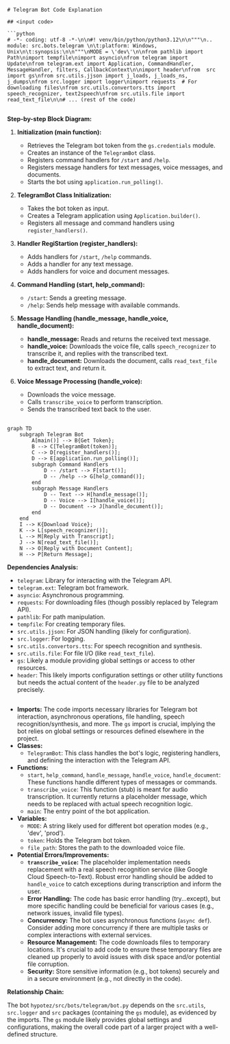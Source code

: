 ```MD
# Telegram Bot Code Explanation

## <input code>

```python
# -*- coding: utf-8 -*-\n\n#! venv/bin/python/python3.12\n\n"""\n.. module: src.bots.telegram \n\t:platform: Windows, Unix\n\t:synopsis:\n\n"""\nMODE = \'dev\'\n\nfrom pathlib import Path\nimport tempfile\nimport asyncio\nfrom telegram import Update\nfrom telegram.ext import Application, CommandHandler, MessageHandler, filters, CallbackContext\n\nimport header\nfrom  src import gs\nfrom src.utils.jjson import j_loads, j_loads_ns, j_dumps\nfrom src.logger import logger\nimport requests  # For downloading files\nfrom src.utils.convertors.tts import speech_recognizer, text2speech\nfrom src.utils.file import read_text_file\n\n# ... (rest of the code)
```

## <algorithm>

**Step-by-step Block Diagram:**

1. **Initialization (main function):**
    * Retrieves the Telegram bot token from the `gs.credentials` module.
    * Creates an instance of the `TelegramBot` class.
    * Registers command handlers for `/start` and `/help`.
    * Registers message handlers for text messages, voice messages, and documents.
    * Starts the bot using `application.run_polling()`.

2. **TelegramBot Class Initialization:**
    * Takes the bot token as input.
    * Creates a Telegram application using `Application.builder()`.
    * Registers all message and command handlers using `register_handlers()`.


3. **Handler RegiStartion (register_handlers):**
    * Adds handlers for `/start`, `/help` commands.
    * Adds a handler for any text message.
    * Adds handlers for voice and document messages.

4. **Command Handling (start, help_command):**
    * `/start`: Sends a greeting message.
    * `/help`: Sends help message with available commands.

5. **Message Handling (handle_message, handle_voice, handle_document):**
    * **handle_message:** Reads and returns the received text message.
    * **handle_voice:** Downloads the voice file, calls `speech_recognizer` to transcribe it, and replies with the transcribed text.
    * **handle_document:** Downloads the document, calls `read_text_file` to extract text, and return it.
    
6. **Voice Message Processing (handle_voice):**
    * Downloads the voice message.
    * Calls `transcribe_voice` to perform transcription.
    * Sends the transcribed text back to the user.


## <mermaid>

```mermaid
graph TD
    subgraph Telegram Bot
        A[main()] --> B{Get Token};
        B --> C[TelegramBot(token)];
        C --> D[register_handlers()];
        D --> E[application.run_polling()];
        subgraph Command Handlers
            D -- /start --> F[start()];
            D -- /help --> G[help_command()];
        end
        subgraph Message Handlers
            D -- Text --> H[handle_message()];
            D -- Voice --> I[handle_voice()];
            D -- Document --> J[handle_document()];
        end
    end
    I --> K{Download Voice};
    K --> L[speech_recognizer()];
    L --> M[Reply with Transcript];
    J --> N[read_text_file()];
    N --> O[Reply with Document Content];
    H --> P[Return Message];
```

**Dependencies Analysis:**

* `telegram`: Library for interacting with the Telegram API.
* `telegram.ext`:  Telegram bot framework.
* `asyncio`: Asynchronous programming.
* `requests`: For downloading files (though possibly replaced by Telegram API).
* `pathlib`: For path manipulation.
* `tempfile`: For creating temporary files.
* `src.utils.jjson`: For JSON handling (likely for configuration).
* `src.logger`: For logging.
* `src.utils.convertors.tts`: For speech recognition and synthesis.
* `src.utils.file`: For file I/O (like `read_text_file`).
* `gs`:  Likely a module providing global settings or access to other resources.
* `header`: This likely imports configuration settings or other utility functions but needs the actual content of the `header.py` file to be analyzed precisely.



## <explanation>

* **Imports:** The code imports necessary libraries for Telegram bot interaction, asynchronous operations, file handling, speech recognition/synthesis, and more.  The `gs` import is crucial, implying the bot relies on global settings or resources defined elsewhere in the project.
* **Classes:**
    * `TelegramBot`: This class handles the bot's logic, registering handlers, and defining the interaction with the Telegram API.
* **Functions:**
    * `start`, `help_command`, `handle_message`, `handle_voice`, `handle_document`: These functions handle different types of messages or commands.
    * `transcribe_voice`: This function (stub) is meant for audio transcription.  It currently returns a placeholder message, which needs to be replaced with actual speech recognition logic.
    * `main`: The entry point of the bot application.
* **Variables:**
    * `MODE`: A string likely used for different bot operation modes (e.g., 'dev', 'prod').
    * `token`: Holds the Telegram bot token.
    * `file_path`: Stores the path to the downloaded voice file.
* **Potential Errors/Improvements:**
    * **`transcribe_voice`:** The placeholder implementation needs replacement with a real speech recognition service (like Google Cloud Speech-to-Text).  Robust error handling should be added to `handle_voice` to catch exceptions during transcription and inform the user.
    * **Error Handling:** The code has basic error handling (try...except), but more specific handling could be beneficial for various cases (e.g., network issues, invalid file types).
    * **Concurrency:**  The bot uses asynchronous functions (`async def`).  Consider adding more concurrency if there are multiple tasks or complex interactions with external services.
    * **Resource Management:** The code downloads files to temporary locations.  It's crucial to add code to ensure these temporary files are cleaned up properly to avoid issues with disk space and/or potential file corruption.
    * **Security:**  Store sensitive information (e.g., bot tokens) securely and in a secure environment (e.g., not directly in the code).


**Relationship Chain:**

The bot `hypotez/src/bots/telegram/bot.py` depends on the `src.utils`, `src.logger` and `src` packages (containing the `gs` module), as evidenced by the imports. The `gs` module likely provides global settings and configurations, making the overall code part of a larger project with a well-defined structure.